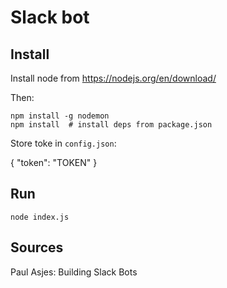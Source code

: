 Slack bot
=========

Install
-------

Install node from https://nodejs.org/en/download/

Then:
```
npm install -g nodemon
npm install  # install deps from package.json
```

Store toke in `config.json`:

{
    "token": "TOKEN"
}


Run
---

```
node index.js
```

Sources
-------

Paul Asjes: Building Slack Bots
